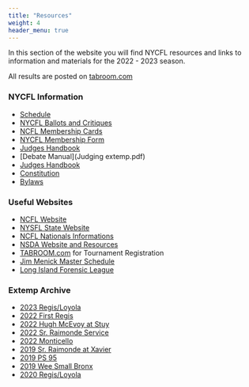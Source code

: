 ```yaml
---
title: "Resources"
weight: 4
header_menu: true
---
```


In this section of the website you will find NYCFL resources and links to information and materials for the 2022 - 2023 season.  

All results are posted on 
[tabroom.com](https://www.tabroom.com)

### NYCFL Information
* [Schedule](https://docs.google.com/spreadsheets/d/e/2PACX-1vT1UDpqA-W11IWhPEGqYvYFhpkPd21K3z8OJc0pq79A2Vb6eR9BskcwLvwJbA6ofHqEB-hq5PkePTxJ/pubhtml?gid=923006747&single=true)
* [NYCFL Ballots and Critiques](documents/newballots.pdf)
* [NCFL Membership Cards](/documents/NCFLMembershipForm.pdf)
* [NYCFL Membership Form](documents/nycfldatacard.doc)
* [Judges Handbook](judgeman.pdf)
* [Debate Manual](Judging extemp.pdf)
* [Judges Handbook](judgeman.pdf)
* [Constitution](documents/nycflconstitution2018.pdf)
* [Bylaws](documents/nycflbylaws2016.pdf)

### Useful Websites
* [NCFL Website](https://ncfl.org)
* [NYSFL State Website](https://nysfl.org)
* [NCFL Nationals Informations](https://ncflnationals.org)
* [NSDA Website and Resources](https://speechanddebate.org)
* [TABROOM.com](https://www.tabroom.com) for Tournament Registration
* [Jim Menick Master Schedule](http://www.jimmenick.com/henhud/sked.html)
* [Long Island Forensic League](https://www.lifa.org)

### Extemp Archive
* [2023 Regis/Loyola](extemp/2023_Regis-Loyola.pdf)
* [2022 First Regis](extemp/2022_first_regis.pdf)
* [2022 Hugh McEvoy at Stuy](extemp/2022_hughextemp.pdf)
* [2022 Sr. Raimonde Service](extemp/2022_SrRaimonde.pdf)
* [2022 Monticello](extemp/2022_monticello.pdf)
* [2019 Sr. Raimonde at Xavier](extemp/xavierextemp.pdf)
* [2019 PS 95](extemp/95extemp.pdf)
* [2019 Wee Small Bronx](extemp/bronxextemp.pdf)
* [2020 Regis/Loyola](extemp/regloyextemp.pdf)
